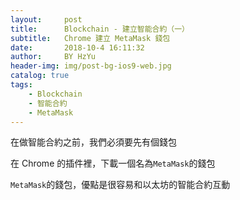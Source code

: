 ```yaml
---
layout:     post
title:      Blockchain - 建立智能合約（一）
subtitle:   Chrome 建立 MetaMask 錢包
date:       2018-10-4 16:11:32
author:     BY HzYu
header-img: img/post-bg-ios9-web.jpg
catalog: true
tags:
    - Blockchain
    - 智能合約
    - MetaMask
---
```


在做智能合約之前，我們必須要先有個錢包

在 Chrome 的插件裡，下載一個名為`MetaMask`的錢包

`MetaMask`的錢包，優點是很容易和以太坊的智能合約互動